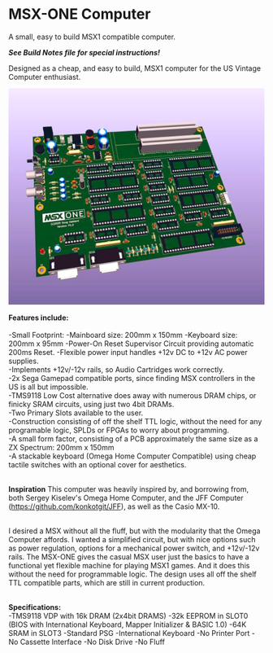 # MSX-ONE Computer

A small, easy to build MSX1 compatible computer.<br>

***See Build Notes file for special instructions!***

Designed as a cheap, and easy to build, MSX1 computer for the US Vintage Computer enthusiast.

![MSXONE](https://github.com/jdgabbard/MSX-ONE-Computer/blob/5a7c75bfa897395387fe069c0974be946dafa42f/Photos/Render.JPG)

**Features include:**<br><br>
-Small Footprint:
     -Mainboard size: 200mm x 150mm
     -Keyboard size: 200mm x 95mm
-Power-On Reset Supervisor Circuit providing automatic 200ms Reset.
-Flexible power input handles +12v DC to +12v AC power supplies.<br>
-Implements +12v/-12v rails, so Audio Cartridges work correctly.<br>
-2x Sega Gamepad compatible ports, since finding MSX controllers in the US is all but impossible.<br>
-TMS9118 Low Cost alternative does away with numerous DRAM chips, or finicky SRAM circuits, using just two 4bit DRAMs.<br>
-Two Primary Slots available to the user.<br>
-Construction consisting of off the shelf TTL logic, without the need for any programable logic, SPLDs or FPGAs to worry about programming.<br>
-A small form factor, consisting of a PCB approximately the same size as a ZX Spectrum: 200mm x 150mm<br>
-A stackable keyboard (Omega Home Computer Compatible) using cheap tactile switches with an optional cover for aesthetics.<br><br>

**Inspiration**
This computer was heavily inspired by, and borrowing from, both Sergey Kiselev's Omega Home Computer, and the JFF Computer (https://github.com/konkotgit/JFF), as well as the Casio MX-10.<br><br>

I desired a MSX without all the fluff, but with the modularity that the Omega Computer affords.  I wanted a simplified circuit, but with nice options such as power regulation, options for a mechanical power switch, and +12v/-12v rails.  The MSX-ONE gives the casual MSX user just the basics to have a functional yet flexible machine for playing MSX1 games.  And it does this without the need for programmable logic.  The design uses all off the shelf TTL compatible parts, which are still in current production.<br><br>

**Specifications:**<br>
-TMS9118 VDP with 16k DRAM (2x4bit DRAMS)
-32k EEPROM in SLOT0 (BIOS with International Keyboard, Mapper Initializer & BASIC 1.0)
-64K SRAM in SLOT3
-Standard PSG
-International Keyboard
-No Printer Port
-No Cassette Interface
-No Disk Drive
-No Fluff

